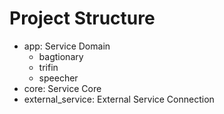 

# Project Structure
- app: Service Domain
  - bagtionary
  - trifin
  - speecher
- core: Service Core
- external_service: External Service Connection
